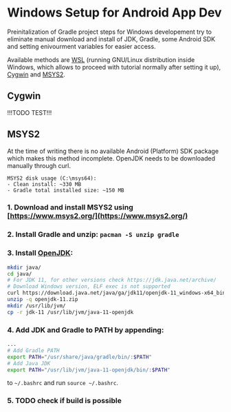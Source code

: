 # Windows Setup for Android App Dev

Preinitalization of Gradle project steps for Windows developement try to eliminate manual 
download and install of JDK, Gradle, some Android SDK and setting enivourment variables 
for easier access.

Available methods are [WSL](https://learn.microsoft.com/en-us/windows/wsl/about) (running 
GNU/Linux distribution inside Windows, which allows to proceed with tutorial normally after
setting it up), [Cygwin](https://www.cygwin.com/) and [MSYS2](https://www.msys2.org/).

## Cygwin
!!!TODO TEST!!!


## MSYS2

At the time of writing there is no available Android (Platform) SDK package which makes
this method incomplete. OpenJDK needs to be downloaded manually through curl.

```
MSYS2 disk usage (C:\msys64):
- Clean install: ~330 MB
- Gradle total installed size: ~150 MB
```

### 1. Download and install MSYS2 using [https://www.msys2.org/](https://www.msys2.org/)

### 2. Install Gradle and unzip: `pacman -S unzip gradle`

### 3. Install [OpenJDK](https://openjdk.org/install/):
```sh
mkdir java/
cd java/
# For JDK 11, for other versions check https://jdk.java.net/archive/
# Download Windows version, ELF exec is not supported
curl https://download.java.net/java/ga/jdk11/openjdk-11_windows-x64_bin.zip --output openjdk-11.zip
unzip -q openjdk-11.zip
mkdir /usr/lib/jvm/
cp -r jdk-11 /usr/lib/jvm/java-11-openjdk
```

### 4. Add JDK and Gradle to PATH by appending:
```sh
...
# Add Gradle PATH
export PATH="/usr/share/java/gradle/bin/:$PATH"
# Add Java JDK
export PATH="/usr/lib/jvm/java-11-openjdk/bin/:$PATH"
```
to `~/.bashrc` and run `source ~/.bashrc`.

### 5. TODO check if build is possible